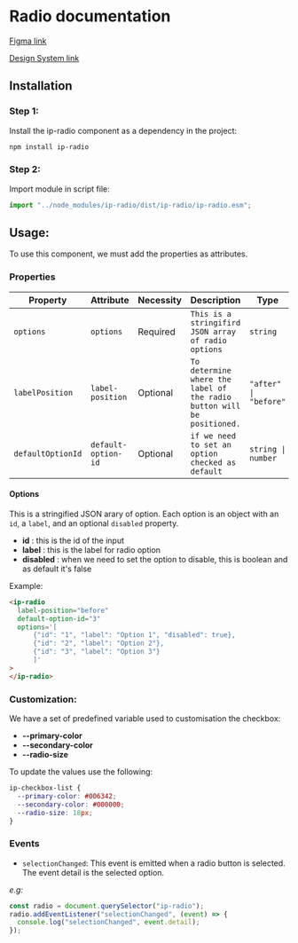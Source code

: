 # Radio documentation

[Figma link](https://www.figma.com/design/63w4li687mfdYtETlBu6a9/Component---Mixed?node-id=936-3250&t=E3L8i2rj3ra2dT7S-0)

[Design System link](https://design.ipedis.com/5dda74a23/p/98cd0a-radio-button)

## Installation

<!-- TODO -->

### Step 1:

Install the ip-radio component as a dependency in the project:

```bash
npm install ip-radio
```

### Step 2:

Import module in script file:

```javascript or typescript
import "../node_modules/ip-radio/dist/ip-radio/ip-radio.esm";
```

## Usage:

To use this component, we must add the properties as attributes.

### Properties

| Property          | Attribute           | Necessity | Description                                                            | Type                  | Default     |
| ----------------- | ------------------- | --------- | ---------------------------------------------------------------------- | --------------------- | ----------- |
| `options`         | `options`           | Required  | `This is a stringifird JSON array of radio options`                    | `string`              | `undefined` |
| `labelPosition`   | `label-position`    | Optional  | `To determine where the label of the radio button will be positioned.` | `"after" \| "before"` | `"after"`   |
| `defaultOptionId` | `default-option-id` | Optional  | `if we need to set an option checked as default`                       | `string \| number`    | `undefined` |

#### Options

This is a stringified JSON arary of option. Each option is an object with an `id`, a `label`, and an optional `disabled` property.

- **id** : this is the id of the input
- **label** : this is the label for radio option
- **disabled** : when we need to set the option to disable, this is boolean and as default it's false

Example:

```html
<ip-radio
  label-position="before"
  default-option-id="3"
  options='[
      {"id": "1", "label": "Option 1", "disabled": true},
      {"id": "2", "label": "Option 2"}, 
      {"id": "3", "label": "Option 3"}
      ]'
>
</ip-radio>
```

### Customization:

We have a set of predefined variable used to customisation the checkbox:

- **--primary-color**
- **--secondary-color**
- **--radio-size**

To update the values use the following:

```css
ip-checkbox-list {
  --primary-color: #006342;
  --secondary-color: #000000;
  --radio-size: 18px;
}
```

### Events

- `selectionChanged`: This event is emitted when a radio button is selected. The event detail is the selected option.

_e.g:_

```javascript
const radio = document.querySelector("ip-radio");
radio.addEventListener("selectionChanged", (event) => {
  console.log("selectionChanged", event.detail);
});
```
